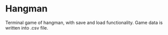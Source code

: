 # Hangman
Terminal game of hangman, with save and load functionality.
Game data is written into .csv file.
